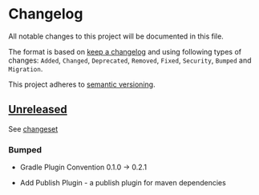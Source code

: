 # Changelog

All notable changes to this project will be documented in this file.

The format is based on [keep a changelog](http://keepachangelog.com/en/1.0.0/) and using following
types of changes: `Added`, `Changed`, `Deprecated`, `Removed`, `Fixed`, `Security`, `Bumped` and `Migration`.

This project adheres to [semantic versioning](http://semver.org/spec/v2.0.0.html).

## [Unreleased](https://github.com/bitfunk/gradle-plugins/releases/latest)

See [changeset](https://github.com/bitfunk/gradle-plugins/compare/plugin-tool-publish@v0.1.0...main)

### Bumped

- Gradle Plugin Convention 0.1.0 -> 0.2.1

[//]: # "## [0.1.0](https://github.com/bitfunk/gradle-plugins/releases/tag/plugin-tool-publish@v0.1.0)"

- Add Publish Plugin - a publish plugin for maven dependencies
